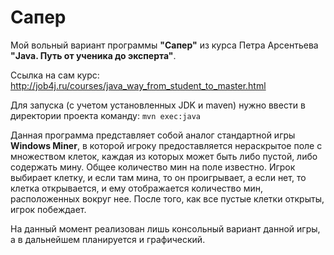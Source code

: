 # Сапер

Мой вольный вариант программы **"Сапер"** из курса Петра Арсентьева
**"Java. Путь от ученика до эксперта"**.

Ссылка на сам курс: http://job4j.ru/courses/java_way_from_student_to_master.html

Для запуска (с учетом установленных JDK и maven) нужно ввести в директории проекта команду: `mvn exec:java`

Данная программа представляет собой аналог стандартной игры **Windows Miner**, в которой игроку предоставляется
нераскрытое поле с множеством клеток, каждая из которых может быть либо пустой, либо содержать мину. Общее количество
мин на поле известно. Игрок выбирает клетку, и если там мина, то он проигрывает, а если нет, то клетка открывается,
и ему отображается количество мин, расположенных вокруг нее. После того, как все пустые клетки открыты, игрок побеждает.

На данный момент реализован лишь консольный вариант данной игры, а в дальнейшем планируется и графический.
